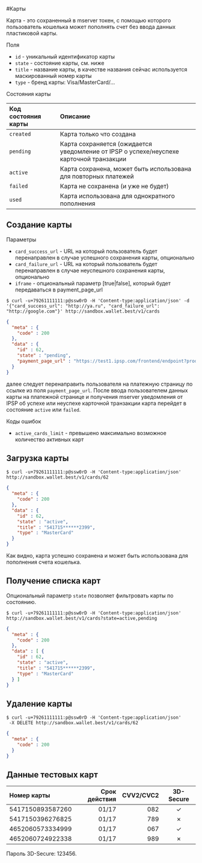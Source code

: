#Карты

Карта - это сохраненный в mserver токен, с помощью которого пользователь кошелька может пополнять счет без ввода данных пластиковой карты.

Поля

* `id` - уникальный идентификатор карты
* `state` - состояние карты, см. ниже
* `title` - название карты, в качестве названия сейчас используется маскированный номер карты
* `type` - бренд карты: Visa/MasterCard/...

Состояния карты

| Код состояния карты   | Описание                                                                                     |
| :-------------------  |:---------------------------------------------------------------------------------------------|
| `created`             | Карта только что создана                                                                     |
| `pending`             | Карта сохраняется (ожидается уведомление от IPSP о успехе/неуспехе карточной транзакции      |
| `active`              | Карта сохранена, может быть использована для повторных платежей                              |
| `failed`              | Карта не сохранена (и уже не будет)                                                          |
| `used`                | Карта использована для однократного пополнения

## Создание карты

Параметры

* `card_success_url` - URL на который пользователь будет перенаправлен в случае успешного сохранения карты, опционально
* `card_failure_url` - URL на который пользователь будет перенаправлен в случае неуспешного сохранения карты, опционально
* `iframe` - опциональный параметр [true|false], который будет передаваться в payment_page_url 

```shell
$ curl -u+79261111111:p@ssw0rD -H 'Content-type:application/json' -d '{"card_success_url": "http://ya.ru", "card_failure_url": "http://google.com"}' http://sandbox.wallet.best/v1/cards
```

```json
{
  "meta" : {
    "code" : 200
  },
  "data" : {
    "id" : 62,
    "state" : "pending",
    "payment_page_url" : "https://test1.ipsp.com/frontend/endpoint?product_id=1721&desc=mserver2&payment_type=A&amount=1.00&currency=RUB&biller_client_id=1f95c7b9-74e5-4fd7-983d-c8d03d90347e&perspayee_expiry=0150&recur_freq=1&locale=ru&hash=cace0d7de544a25d2aa685ef12263a10655d9058"
  }
}
```

далее следует перенаправить пользователя на платежную страницу по ссылке из поля `payment_page_url`. После ввода пользователем данных карты на платежной странице  и получения mserver уведомления от IPSP об успехе или неуспехе карточной транзакции карта перейдет в состояние `active` или `failed`.

Коды ошибок

* `active_cards_limit` - превышено максимально возможное количество активных карт

## Загрузка карты

```shell
$ curl -u+79261111111:p@ssw0rD -H 'Content-type:application/json' http://sandbox.wallet.best/v1/cards/62
```

```json
{
  "meta" : {
    "code" : 200
  },
  "data" : {
    "id" : 62,
    "state" : "active",
    "title" : "541715******2399",
    "type" : "MasterCard"
  }
}
```

Как видно, карта успешно сохранена и может быть использована для пополнения счета кошелька.

## Получение списка карт

Опциональный параметр `state` позволяет фильтровать карты по состоянию.

```shell
$ curl -u+79261111111:p@ssw0rD -H 'Content-type:application/json' http://sandbox.wallet.best/v1/cards?state=active,pending
```

```json
{
  "meta" : {
    "code" : 200
  },
  "data" : [ {
    "id" : 62,
    "state" : "active",
    "title" : "541715******2399",
    "type" : "MasterCard"
  } ]
}
```

## Удаление карты

```shell
$ сurl -u+79261111111:p@ssw0rD -H 'Content-type:application/json'
 -X DELETE http://sandbox.wallet.best/v1/cards/62
```

```json
{
  "meta" : {
    "code" : 200
  }
}
```

## Данные тестовых карт

| Номер карты         | Срок действия  | CVV2/CVC2 | 3D-Secure |
| :-----------------  |--------------: |---------: |:---------:|
| 5417150893587260    | 01/17          | 082       | &#x2713;  |
| 5417150396276825    | 01/17          | 789       | &#x2717;  |  
| 4652060573334999    | 01/17          | 067       | &#x2713;  |
| 4652060724922338    | 01/17          | 989       | &#x2717;  |

Пароль 3D-Secure: 123456.
